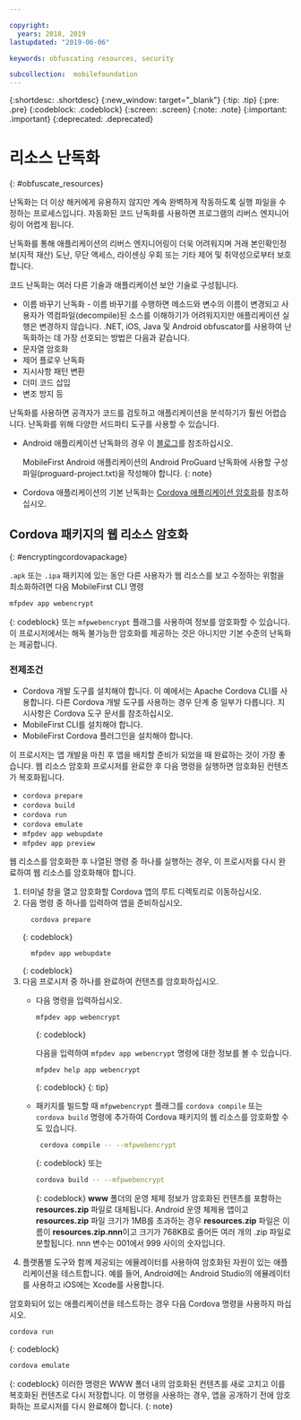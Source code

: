 ```yaml
---

copyright:
  years: 2018, 2019
lastupdated: "2019-06-06"

keywords: obfuscating resources, security

subcollection:  mobilefoundation
---
```


{:shortdesc: .shortdesc}
{:new_window: target="_blank"}
{:tip: .tip}
{:pre: .pre}
{:codeblock: .codeblock}
{:screen: .screen}
{:note: .note}
{:important: .important}
{:deprecated: .deprecated}

# 리소스 난독화
{: #obfuscate_resources}

난독화는 더 이상 해커에게 유용하지 않지만 계속 완벽하게 작동하도록 실행 파일을 수정하는 프로세스입니다. 자동화된 코드 난독화를 사용하면 프로그램의 리버스 엔지니어링이 어렵게 됩니다.

난독화를 통해 애플리케이션의 리버스 엔지니어링이 더욱 어려워지며 거래 본인확인정보(지적 재산) 도난, 무단 액세스, 라이센싱 우회 또는 기타 제어 및 취약성으로부터 보호합니다.

코드 난독화는 여러 다른 기술과 애플리케이션 보안 기술로 구성됩니다.

* 이름 바꾸기 난독화 - 이름 바꾸기를 수행하면 메소드와 변수의 이름이 변경되고 사용자가 역컴파일(decompile)된 소스를 이해하기가 어려워지지만 애플리케이션 실행은 변경하지 않습니다. .NET, iOS, Java 및 Android obfuscator를 사용하여 난독화하는 데 가장 선호되는 방법은 다음과 같습니다.
* 문자열 암호화
* 제어 플로우 난독화
* 지시사항 패턴 변환
* 더미 코드 삽입
* 변조 방지 등

난독화를 사용하면 공격자가 코드를 검토하고 애플리케이션을 분석하기가 훨씬 어렵습니다. 난독화를 위해 다양한 서드파티 도구를 사용할 수 있습니다.

* Android 애플리케이션 난독화의 경우 이 [블로그](https://mobilefirstplatform.ibmcloud.com/blog/2016/09/19/mfp-80-obfuscating-android-code-with-proguard/)를 참조하십시오.

  MobileFirst Android 애플리케이션의 Android ProGuard 난독화에 사용할 구성 파일(proguard-project.txt)을 작성해야 합니다.
  {: note}

* Cordova 애플리케이션의 기본 난독화는 [Cordova 애플리케이션 암호화](#encryptingcordovapackage)를 참조하십시오.

## Cordova 패키지의 웹 리소스 암호화
{: #encryptingcordovapackage}

`.apk` 또는 `.ipa` 패키지에 있는 동안 다른 사용자가 웹 리소스를 보고 수정하는 위험을 최소화하려면 다음 MobileFirst CLI 명령
```bash
mfpdev app webencrypt
```
{: codeblock}
또는 `mfpwebencrypt` 플래그를 사용하여 정보를 암호화할 수 있습니다. 이 프로시저에서는 해독 불가능한 암호화를 제공하는 것은 아니지만 기본 수준의 난독화는 제공합니다.

### 전제조건

* Cordova 개발 도구를 설치해야 합니다. 이 예에서는 Apache Cordova CLI를 사용합니다. 다른 Cordova 개발 도구를 사용하는 경우 단계 중 일부가 다릅니다. 지시사항은 Cordova 도구 문서를 참조하십시오.
* MobileFirst CLI를 설치해야 합니다.
* MobileFirst Cordova 플러그인을 설치해야 합니다.

이 프로시저는 앱 개발을 마친 후 앱을 배치할 준비가 되었을 때 완료하는 것이 가장 좋습니다. 웹 리소스 암호화 프로시저를 완료한 후 다음 명령을 실행하면 암호화된 컨텐츠가 복호화됩니다.

* `cordova prepare`
* `cordova build`
* `cordova run`
* `cordova emulate`
* `mfpdev app webupdate
`
* `mfpdev app preview`

웹 리소스를 암호화한 후 나열된 명령 중 하나를 실행하는 경우, 이 프로시저를 다시 완료하여 웹 리소스를 암호화해야 합니다.

1. 터미널 창을 열고 암호화할 Cordova 앱의 루트 디렉토리로 이동하십시오.
2. 다음 명령 중 하나를 입력하여 앱을 준비하십시오.
    ```bash
      cordova prepare
    ```
    {: codeblock}
    ```bash
      mfpdev app webupdate
    ```
    {: codeblock}
3. 다음 프로시저 중 하나를 완료하여 컨텐츠를 암호화하십시오.
    * 다음 명령을 입력하십시오.
      ```bash
      mfpdev app webencrypt
      ```
      {: codeblock}

      다음을 입력하여 `mfpdev app webencrypt` 명령에 대한 정보를 볼 수 있습니다. 
      ```bash
      mfpdev help app webencrypt
      ```
      {: codeblock}
      {: tip}

    * 패키지를 빌드할 때 `mfpwebencrypt` 플래그를 `cordova compile` 또는 `cordova build` 명령에 추가하여 Cordova 패키지의 웹 리소스를 암호화할 수도 있습니다.
        ```bash
         cordova compile -- --mfpwebencrypt
         ```
         {: codeblock}
         또는
         ```bash
         cordova build -- --mfpwebencrypt
         ```
         {: codeblock}
         **www** 폴더의 운영 체제 정보가 암호화된 컨텐츠를 포함하는 **resources.zip** 파일로 대체됩니다.
         Android 운영 체제용 앱이고 **resources.zip** 파일 크기가 1MB를 초과하는 경우 **resources.zip** 파일은 이름이 **resources.zip.nnn**이고 크기가 768KB로 줄어든 여러 개의 .zip 파일로 분할됩니다. nnn 변수는 001에서 999 사이의 숫자입니다.
4. 플랫폼별 도구와 함께 제공되는 에뮬레이터를 사용하여 암호화된 자원이 있는 애플리케이션을 테스트합니다. 예를 들어, Android에는 Android Studio의 에뮬레이터를 사용하고 iOS에는 Xcode를 사용합니다.

암호화되어 있는 애플리케이션을 테스트하는 경우 다음 Cordova 명령을 사용하지 마십시오.
```bash
cordova run
```
{: codeblock}
```bash
cordova emulate
```
{: codeblock}
이러한 명령은 WWW 폴더 내의 암호화된 컨텐츠를 새로 고치고 이를 복호화된 컨텐츠로 다시 저장합니다. 이 명령을 사용하는 경우, 앱을 공개하기 전에 암호화하는 프로시저를 다시 완료해야 합니다.
{: note}
